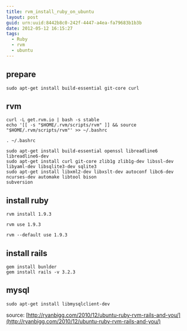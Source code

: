 ```yaml
---
title: rvm_install_ruby_on_ubuntu
layout: post
guid: urn:uuid:8442b8c0-242f-4447-a4ea-fa79683b1b3b
date: 2012-05-12 16:15:27
tags:
  - Ruby
  - rvm
  - ubuntu
---
```


## prepare
```
sudo apt-get install build-essential git-core curl  
```
## rvm

```
curl -L get.rvm.io | bash -s stable
echo '[[ -s "$HOME/.rvm/scripts/rvm" ]] && source "$HOME/.rvm/scripts/rvm"' >> ~/.bashrc 

. ~/.bashrc

sudo apt-get install build-essential openssl libreadline6 libreadline6-dev 
sudo apt-get install curl git-core zlib1g zlib1g-dev libssl-dev libyaml-dev libsqlite3-dev sqlite3 
sudo apt-get install libxml2-dev libxslt-dev autoconf libc6-dev ncurses-dev automake libtool bison  
subversion
```

## install ruby
```
rvm install 1.9.3

rvm use 1.9.3

rvm --default use 1.9.3

```

## install rails
```
gem install bunlder
gem install rails -v 3.2.3  

```

## mysql 
```
sudo apt-get install libmysqlclient-dev   
```

source: [http://ryanbigg.com/2010/12/ubuntu-ruby-rvm-rails-and-you/](http://ryanbigg.com/2010/12/ubuntu-ruby-rvm-rails-and-you/)